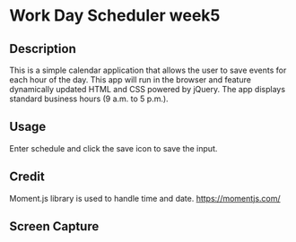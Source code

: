 # Work Day Scheduler week5
## Description 

This is a simple calendar application that allows the user to save events for each hour of the day. 
This app will run in the browser and feature dynamically updated HTML and CSS powered by jQuery.
The app displays standard business hours (9 a.m. to 5 p.m.). 

## Usage
Enter schedule and click the save icon to save the input.

## Credit 
Moment.js library is used to handle time and date. 
https://momentjs.com/

## Screen Capture

<src img="screencapture.png" width=200px>